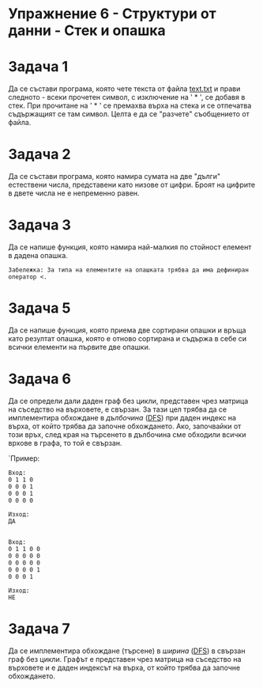 # Упражнение 6 - Структури от данни - Стек и опашка

# Задача 1

Да се състави програма, която чете текста от файла [text.txt](text.txt) и прави следното -
всеки прочетен символ, с изключение на ' \* ', се добавя в стек.
При прочитане на ' \* ' се премахва върха на стека и се отпечатва съдържащият се там символ.
Целта е да се "разчете" съобщението от файла.

# Задача 2

Да се състави програма, която намира сумата на две "дълги" естествени числа, представени като низове от цифри.
Броят на цифрите в двете числа не е непременно равен.

# Задача 3

Да се напише функция, която намира най-малкия по стойност елемент в дадена опашка.

`Забележка: За типа на елементите на опашката трябва да има дефиниран оператор <.`

# Задача 5

Да се напише функция, която приема две сортирани опашки и връща като резултат опашка,
която е отново сортирана и съдържа в себе си всички елементи на първите две опашки.

# Задача 6

Да се определи дали даден граф без цикли, представен чрез матрица на съседство 
на върховете, е свързан. За тази цел трябва да се имплементира обхождане в *дълбочина* ([DFS](https://en.wikipedia.org/wiki/Depth-first_search)) при даден индекс на върха, от който трябва да започне обхождането.
Ако, започвайки от този връх, след края на търсенето в дълбочина сме обходили всички врхове в графа, то той е свързан.

`Пример:

```
Вход:
0 1 1 0
0 0 0 1
0 0 0 1
0 0 0 0

Изход:
ДА
 
 
Вход:
0 1 1 0 0
0 0 0 0 0 
0 0 0 0 0
0 0 0 0 1
0 0 0 1 

Изход:
НЕ
```

# Задача 7

Да се имплементира обхождане (търсене) в *ширина* ([DFS](https://en.wikipedia.org/wiki/Breadth-first_search)) в свързан граф без цикли. Графът е представен чрез матрица на съседство 
на върховете и е даден индексът на върха, от който трябва да започне обхождането.
